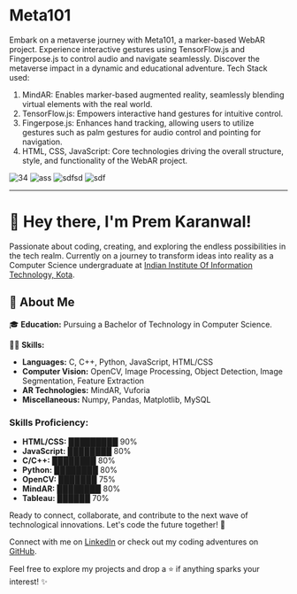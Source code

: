 # Meta101
Embark on a metaverse journey with Meta101, a marker-based WebAR project. Experience interactive gestures using TensorFlow.js and Fingerpose.js to control audio and navigate seamlessly. Discover the metaverse impact in a dynamic and educational adventure.
Tech Stack used:
  1. MindAR: Enables marker-based augmented reality, seamlessly blending virtual elements with the real world.
  2. TensorFlow.js: Empowers interactive hand gestures for intuitive control.
  3. Fingerpose.js: Enhances hand tracking, allowing users to utilize gestures such as palm gestures for audio control and pointing for navigation.
  4. HTML, CSS, JavaScript: Core technologies driving the overall structure, style, and functionality of the WebAR project.

![34](https://github.com/prem-karanwal/Meta101/assets/113821428/bd1c1cf2-fdda-4c7b-94ee-17ab96a0b3a5)
![ass](https://github.com/prem-karanwal/Meta101/assets/113821428/9966bcc1-105d-43b5-91f7-a8d08c9358ca)
![sdfsd](https://github.com/prem-karanwal/Meta101/assets/113821428/149c07b4-fe7a-4782-afeb-f263c1c3d484)
![sdf](https://github.com/prem-karanwal/Meta101/assets/113821428/48d99b91-6092-4ab4-a122-3af3e8e24de5)

------------------------------------------------------------------------------------------------------------------------------------------------------------------------------------------
# 👋 Hey there, I'm Prem Karanwal!

Passionate about coding, creating, and exploring the endless possibilities in the tech realm. Currently on a journey to transform ideas into reality as a Computer Science undergraduate at [Indian Institute Of Information Technology, Kota](https://www.iiitkota.ac.in/).

## 🚀 About Me

🎓 **Education:** Pursuing a Bachelor of Technology in Computer Science.

👨‍💻 **Skills:**
- **Languages:** C, C++, Python, JavaScript, HTML/CSS
- **Computer Vision:** OpenCV, Image Processing, Object Detection, Image Segmentation, Feature Extraction
- **AR Technologies:** MindAR, Vuforia
- **Miscellaneous:** Numpy, Pandas, Matplotlib, MySQL

### Skills Proficiency:

- **HTML/CSS:** █████████ 90%
- **JavaScript:** ████████ 80%
- **C/C++:** ████████ 80%
- **Python:** ████████ 80%
- **OpenCV:** ███████ 75%
- **MindAR:** ████████ 80%
- **Tableau:** ██████ 70%



Ready to connect, collaborate, and contribute to the next wave of technological innovations. Let's code the future together! 🚀

Connect with me on [LinkedIn](https://linkedin.com/in/prem-karanwal/) or check out my coding adventures on [GitHub](https://github.com/prem-karanwal).

Feel free to explore my projects and drop a ⭐ if anything sparks your interest! ✨

